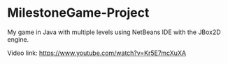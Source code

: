 # MilestoneGame-Project
My game in Java with multiple levels using NetBeans IDE with the JBox2D engine.

Video link: https://www.youtube.com/watch?v=Kr5E7mcXuXA
